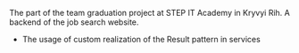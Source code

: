 The part of the team graduation project at STEP IT Academy in Kryvyi Rih. A backend of the job search website.
* The usage of custom realization of the Result pattern in services
